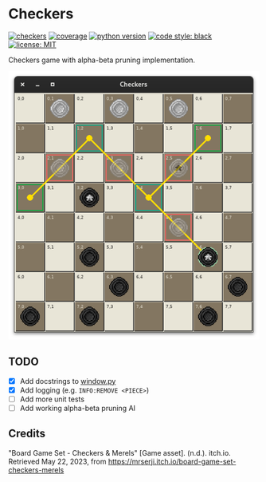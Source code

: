 # Checkers
[![checkers](https://github.com/alxdrcirilo/checkers/actions/workflows/coveralls.yml/badge.svg)](https://github.com/alxdrcirilo/checkers/actions/workflows/coveralls.yml)
[![coverage](https://coveralls.io/repos/github/alxdrcirilo/checkers/badge.svg?branch=main)](https://coveralls.io/github/alxdrcirilo/checkers?branch=main)
[![python version](https://img.shields.io/badge/python-3.11.4-blue)](https://www.python.org/downloads/release/python-3114/)
[![code style: black](https://img.shields.io/badge/code%20style-black-000000.svg)](https://github.com/psf/black)
[![license: MIT](https://img.shields.io/badge/license-MIT-yellow.svg)](https://opensource.org/licenses/MIT)

Checkers game with alpha-beta pruning implementation.

![](https://raw.githubusercontent.com/alxdrcirilo/checkers/main/checkers.png)

## TODO
- [x] Add docstrings to [window.py](https://github.com/alxdrcirilo/checkers/blob/main/checkers/graphics/window.py)
- [x] Add logging (e.g. `INFO:REMOVE <PIECE>`)
- [ ] Add more unit tests
- [ ] Add working alpha-beta pruning AI

## Credits
"Board Game Set - Checkers & Merels" [Game asset]. (n.d.). itch.io. Retrieved May 22, 2023, from https://mrserji.itch.io/board-game-set-checkers-merels
